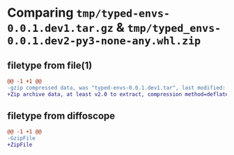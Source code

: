 # Comparing `tmp/typed-envs-0.0.1.dev1.tar.gz` & `tmp/typed_envs-0.0.1.dev2-py3-none-any.whl.zip`

## filetype from file(1)

```diff
@@ -1 +1 @@
-gzip compressed data, was "typed-envs-0.0.1.dev1.tar", last modified: Sun Jul  2 23:07:24 2023, max compression
+Zip archive data, at least v2.0 to extract, compression method=deflate
```

## filetype from diffoscope

```diff
@@ -1 +1 @@
-GzipFile
+ZipFile
```

